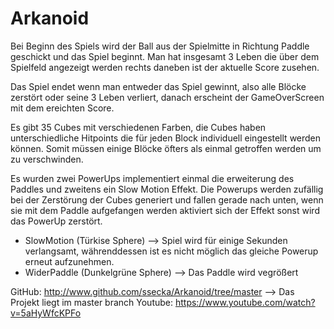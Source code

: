 # Arkanoid
Bei Beginn des Spiels wird der Ball aus der Spielmitte in Richtung Paddle geschickt und das Spiel beginnt. 
Man hat insgesamt 3 Leben die über dem Spielfeld angezeigt werden rechts daneben ist der aktuelle Score zusehen. 

Das Spiel endet wenn man entweder das Spiel gewinnt, also alle Blöcke zerstört oder seine 3 Leben verliert, danach erscheint der GameOverScreen mit dem ereichten Score.

Es gibt 35 Cubes mit verschiedenen Farben, die Cubes haben unterschiedliche Hitpoints die für jeden Block individuell eingestellt werden können. Somit müssen einige Blöcke öfters als einmal getroffen werden um zu verschwinden.

Es wurden zwei PowerUps implementiert einmal die erweiterung des Paddles und zweitens ein Slow Motion Effekt.
Die Powerups werden zufällig bei der Zerstörung der Cubes generiert und fallen gerade nach unten, wenn sie mit dem Paddle aufgefangen werden aktiviert sich der Effekt sonst wird das PowerUp zerstört. 
- SlowMotion (Türkise Sphere) 
--> Spiel wird für einige Sekunden verlangsamt, währenddessen ist es nicht möglich das gleiche Powerup erneut aufzunehmen.
- WiderPaddle (Dunkelgrüne Sphere)
--> Das Paddle wird vegrößert 

GitHub: http://www.github.com/ssecka/Arkanoid/tree/master
--> Das Projekt liegt im master branch
Youtube: https://www.youtube.com/watch?v=5aHyWfcKPFo


